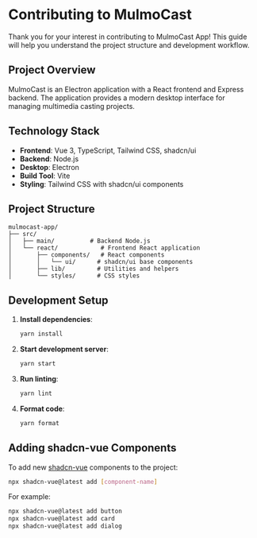 # Contributing to MulmoCast

Thank you for your interest in contributing to MulmoCast App! This guide will help you understand the project structure and development workflow.

## Project Overview

MulmoCast is an Electron application with a React frontend and Express backend. The application provides a modern desktop interface for managing multimedia casting projects.

## Technology Stack

- **Frontend**: Vue 3, TypeScript, Tailwind CSS, shadcn/ui
- **Backend**: Node.js
- **Desktop**: Electron
- **Build Tool**: Vite
- **Styling**: Tailwind CSS with shadcn/ui components

## Project Structure

```
mulmocast-app/
├── src/
│   ├── main/          # Backend Node.js
│   └── react/            # Frontend React application
│       ├── components/   # React components
│       │   └── ui/      # shadcn/ui base components
│       ├── lib/         # Utilities and helpers
│       └── styles/      # CSS styles
```

## Development Setup

1. **Install dependencies**:
   ```bash
   yarn install
   ```

2. **Start development server**:
   ```bash
   yarn start
   ```

3. **Run linting**:
   ```bash
   yarn lint
   ```

4. **Format code**:
   ```bash
   yarn format
   ```

## Adding shadcn-vue Components

To add new [shadcn-vue](https://www.shadcn-vue.com/) components to the project:

```bash
npx shadcn-vue@latest add [component-name]
```

For example:
```bash
npx shadcn-vue@latest add button
npx shadcn-vue@latest add card
npx shadcn-vue@latest add dialog
```
